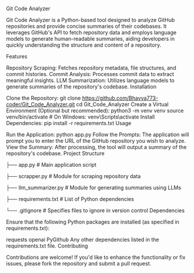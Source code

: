 Git Code Analyzer

Git Code Analyzer is a Python-based tool designed to analyze GitHub repositories and provide concise summaries of their codebases. It leverages GitHub's API to fetch repository data and employs language models to generate human-readable summaries, aiding developers in quickly understanding the structure and content of a repository.

Features

Repository Scraping: Fetches repository metadata, file structures, and commit histories.
Commit Analysis: Processes commit data to extract meaningful insights.
LLM Summarization: Utilizes language models to generate summaries of the repository's codebase.
Installation

Clone the Repository:
git clone https://github.com/Bhavya773-coder/Git_Code_Analyzer.git
cd Git_Code_Analyzer
Create a Virtual Environment (Optional but recommended):
python3 -m venv venv
source venv/bin/activate  # On Windows: venv\Scripts\activate
Install Dependencies:
pip install -r requirements.txt
Usage

Run the Application:
python app.py
Follow the Prompts:
The application will prompt you to enter the URL of the GitHub repository you wish to analyze.
View the Summary:
After processing, the tool will output a summary of the repository's codebase.
Project Structure

├── app.py               # Main application script

├── scrapper.py          # Module for scraping repository data

├── llm_summarizer.py    # Module for generating summaries using LLMs

├── requirements.txt     # List of Python dependencies

└── .gitignore           # Specifies files to ignore in version control
Dependencies

Ensure that the following Python packages are installed (as specified in requirements.txt):

requests
openai
PyGithub
Any other dependencies listed in the requirements.txt file.
Contributing

Contributions are welcome! If you'd like to enhance the functionality or fix issues, please fork the repository and submit a pull request.

